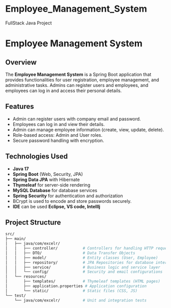 # Employee_Management_System
FullStack Java Project
# Employee Management System

## Overview
The **Employee Management System** is a Spring Boot application that provides functionalities for user registration, employee management, and administrative tasks. Admins can register users and employees, and employees can log in and access their personal details.

## Features
- Admin can register users with company email and password.
- Employees can log in and view their details.
- Admin can manage employee information (create, view, update, delete).
- Role-based access: Admin and User roles.
- Secure password handling with encryption.
  
## Technologies Used
- **Java 17**
- **Spring Boot** (Web, Security, JPA)
- **Spring Data JPA** with Hibernate
- **Thymeleaf** for server-side rendering
- **MySQL Database** for database services
- **Spring Security** for authentication and authorization 
- BCrypt is used to encode and store passwords securely.
- **IDE** can be used **Eclipse, VS code, IntellIj**

## Project Structure

```bash
src/
├── main/
│   ├── java/com/excelr/
│   │   ├── controller/           # Controllers for handling HTTP requests
│   │   ├── DTO/                  # Data Transfer Objects
│   │   ├── model/                # Entity classes (User, Employee)
│   │   ├── repository/           # JPA Repositories for database interaction
│   │   ├── service/              # Business logic and service layer
│   │   └── config/               # Security and email configurations
│   └── resources/
│       ├── templates/            # Thymeleaf templates (HTML pages)
│       ├── application.properties # Application configuration
│       └── static/               # Static files (CSS, JS)
└── test/
    └── java/com/excelr/          # Unit and integration tests
